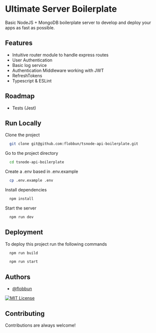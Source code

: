 
# Ultimate Server Boilerplate

Basic NodeJS + MongoDB boilerplate server to develop and deploy your apps as fast as possible.




## Features

- Intuitive router module to handle express routes
- User Authentication
- Basic log service
- Authentication Middleware working with JWT
- RefreshTokens
- Typescript & ESLint

## Roadmap

- Tests (Jest)


## Run Locally

Clone the project

```bash
  git clone git@github.com:flobbun/tsnode-api-boilerplate.git
```

Go to the project directory

```bash
  cd tsnode-api-boilerplate 
```

Create a .env based in .env.example

```bash
  cp .env.example .env  
```

Install dependencies

```bash
  npm install
```

Start the server

```bash
  npm run dev
```

## Deployment

To deploy this project run the following commands

```bash
  npm run build
```

```bash
  npm run start
```

## Authors

- [@flobbun](https://www.github.com/flobbun)


[![MIT License](https://img.shields.io/badge/License-MIT-green.svg)](https://choosealicense.com/licenses/mit/)

## Contributing

Contributions are always welcome!

